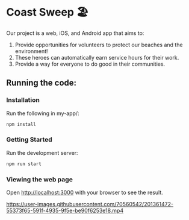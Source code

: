 # Coast Sweep 🏖️

Our project is a web, iOS, and Android app that aims to:  
1. Provide opportunities for volunteers to protect our beaches and the environment!
2. These heroes can automatically earn service hours for their work.
3. Provide a way for everyone to do good in their communities. 

## Running the code:

### Installation
Run the following in my-app/:

```bash
npm install
```

### Getting Started

Run the development server:

```bash
npm run start
```

### Viewing the web page

Open [http://localhost:3000](http://localhost:3000) with your browser to see the result.


https://user-images.githubusercontent.com/70560542/201361472-55373f65-591f-4935-9f5e-be90f6253e18.mp4


